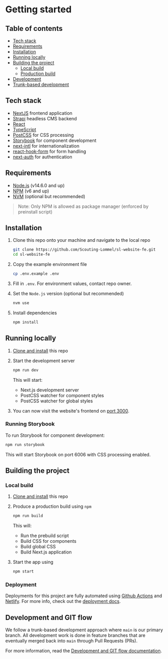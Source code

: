 # Getting started

## Table of contents

- [Tech stack](#tech-stack)
- [Requirements](#requirements)
- [Installation](#installation)
- [Running locally](#running-locally)
- [Building the project](#building-the-project)
  - [Local build](#local-build)
  - [Production build](#deployment)
- [Development](#development)
- [Trunk-based development](#trunk-based-development)

## Tech stack

- [NextJS](https://nextjs.org/) frontend application
- [Strapi](https://strapi.io/) headless CMS backend
- [React](https://react.dev/)
- [TypeScript](https://www.typescriptlang.org/)
- [PostCSS](https://postcss.org/) for CSS processing
- [Storybook](https://storybook.js.org/) for component development
- [next-intl](https://next-intl-docs.vercel.app/) for internationalization
- [react-hook-form](https://react-hook-form.com/) for form handling
- [next-auth](https://next-auth.js.org/) for authentication

## Requirements

- [Node.js](https://nodejs.org) (v14.6.0 and up)
- [NPM](https://npmjs.com) (v6 and up)
- [NVM](https://github.com/nvm-sh/nvm) (optional but recommended)

> Note: Only NPM is allowed as package manager (enforced by preinstall script)

## Installation

1. Clone this repo onto your machine and navigate to the local repo

   ```bash
   git clone https://github.com/Scouting-Lommel/sl-website-fe.git
   cd sl-website-fe
   ```

2. Copy the example environment file

   ```bash
   cp .env.example .env
   ```

3. Fill in `.env`. For environment values, contact repo owner.

4. Set the `Node.js` version (optional but recommended)

   ```bash
   nvm use
   ```

5. Install dependencies

   ```bash
   npm install
   ```

## Running locally

1. [Clone and install](#installation) this repo
2. Start the development server

   ```bash
   npm run dev
   ```

   This will start:

   - Next.js development server
   - PostCSS watcher for component styles
   - PostCSS watcher for global styles

3. You can now visit the website's frontend on [port 3000](http://localhost:3000).

### Running Storybook

To run Storybook for component development:

```bash
npm run storybook
```

This will start Storybook on port 6006 with CSS processing enabled.

## Building the project

### Local build

1. [Clone and install](#installation) this repo
2. Produce a production build using `npm`

   ```bash
   npm run build
   ```

   This will:

   - Run the prebuild script
   - Build CSS for components
   - Build global CSS
   - Build Next.js application

3. Start the app using

   ```bash
   npm start
   ```

### Deployment

Deployments for this project are fully automated using [Github Actions](https://github.com/features/actions) and [Netlify](https://www.netlify.com/). For more info, check out the [deployment docs](/documentation/deployment.md).

## Development and GIT flow

We follow a trunk-based development approach where `main` is our primary branch. All development work is done in feature branches that are eventually merged back into `main` through Pull Requests (PRs).

For more information, read the [Development and GIT flow documentation](./development-and-git-flow.md).
